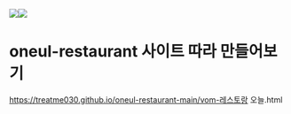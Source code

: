 <img src="https://img.shields.io/badge/html-E34F26?style=for-the-badge&logo=html5&logoColor=white"><img src="https://img.shields.io/badge/css-1572B6?style=for-the-badge&logo=css3&logoColor=white">

# oneul-restaurant 사이트 따라 만들어보기
https://treatme030.github.io/oneul-restaurant-main/vom-레스토랑 오늘.html

